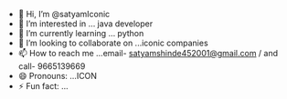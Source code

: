 - 👋 Hi, I’m @satyamIconic
- 👀 I’m interested in ... java developer
- 🌱 I’m currently learning ... python
- 💞️ I’m looking to collaborate on ...iconic companies 
- 📫 How to reach me ...email- satyamshinde452001@gmail.com / and call- 9665139669
- 😄 Pronouns: ...ICON
- ⚡ Fun fact: ...

<!---
satyamIconic/satyamIconic is a ✨ special ✨ repository because its `README.md` (this file) appears on your GitHub profile.
You can click the Preview link to take a look at your changes.
--->
